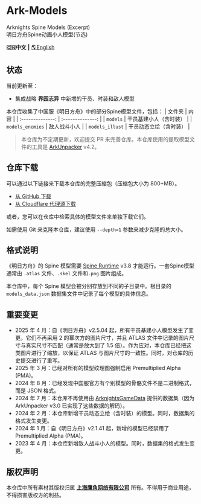 Ark-Models
==========
Arknights Spine Models (Excerpt)  
明日方舟Spine动画小人模型(节选)

**🇨🇳中文** **|** [🌎English](README-eng.md)

## 状态

当前更新至：
- 集成战略 **界园志异** 中新增的干员、时装和敌人模型

本仓库收集了中国服《明日方舟》中的部分Spine模型文件，包括：
| 文件夹           | 内 容           |
| :--------------: | :--------------: |
| `models`         | 干员基建小人（含时装） |
| `models_enemies` | 敌人战斗小人 |
| `models_illust`  | 干员动态立绘（含时装） |

> 本仓库为不定期更新，欢迎提交 PR 来完善仓库。本仓库使用的提取模型文件的工具是 [ArkUnpacker](https://github.com/isHarryh/Ark-Unpacker) v4.2。

## 仓库下载

可以通过以下链接来下载本仓库的完整压缩包（压缩包大小为 800+MB）。

- [从 GitHub 下载](https://github.com/isHarryh/Ark-Models/archive/refs/heads/main.zip)
- [从 Cloudflare 代理源下载](https://ghproxy.harryh.cn/?q=https%3A%2F%2Fgithub.com%2FisHarryh%2FArk-Models%2Farchive%2Frefs%2Fheads%2Fmain.zip)

或者，您可以在仓库中检索具体的模型文件来单独下载它们。

如需使用 Git 来克隆本仓库，建议使用 `--depth=1` 参数来减少克隆的总大小。

## 格式说明

《明日方舟》的 Spine 模型需要 [Spine Runtime](https://github.com/EsotericSoftware/spine-runtimes) v3.8 才能运行。一套Spine模型通常由 `.atlas` 文件、`.skel` 文件和`.png` 图片组成。

本仓库中，每个 Spine 模型会被分别存放到不同的子目录中。根目录的 `models_data.json` 数据集文件中记录了每个模型的具体信息。

## 重要变更

- 2025 年 4 月：自《明日方舟》v2.5.04 起，所有干员基建小人模型发生了变更。它们不再采用 2 的幂次方的图片尺寸，并且 ATLAS 文件中记录的图片尺寸与真实尺寸不匹配（通常是放大到了 1.5 倍）。作为应对，本仓库已经把这类图片进行了缩放，以保证 ATLAS 与图片尺寸的一致性。同时，对仓库的历史提交进行了重写。
- 2025 年 3 月：已经对所有的模型纹理图强制启用 Premultiplied Alpha (PMA)。
- 2024 年 8 月：已经发现中国服官方有个别模型的骨骼文件不是二进制格式，而是 JSON 格式。
- 2024 年 7 月：本仓库不再使用由 [ArknightsGameData](https://github.com/Kengxxiao/ArknightsGameData) 提供的数据集（因为 ArkUnpacker v3.0 已实现了这些数据的解码）。
- 2024 年 2 月：本仓库新增干员动态立绘（含时装）的模型。同时，数据集的格式发生变更。
- 2024 年 1 月：自《明日方舟》v2.1.41 起，新增的模型已经禁用了 Premultiplied Alpha (PMA)。
- 2023 年 4 月：本仓库新增敌人战斗小人的模型。同时，数据集的格式发生变更。

## 版权声明

本仓库中所有素材其版权归属 [**上海鹰角网络有限公司**](https://www.hypergryph.com) 所有。不得用于商业用途，不得损害版权方的利益。
